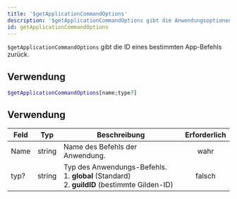 ```yaml
---
title: '$getApplicationCommandOptions'
description: '$getApplicationCommandOptions gibt die Anwendungsoptionen eines bestimmten Befehls zurück.'
id: getApplicationCommandOptions
---
```


`$getApplicationCommandOptions` gibt die ID eines bestimmten App-Befehls zurück.

## Verwendung

```php
$getApplicationCommandOptions[name;type?]
```

## Verwendung

| Feld | Typ    | Beschreibung                                                                                                        | Erforderlich |
| ---- | ------ | ------------------------------------------------------------------------------------------------------------------- |:------------:|
| Name | string | Name des Befehls der Anwendung.                                                                                     |     wahr     |
| typ? | string | Typ des Anwendungs-Befehls. <br /> 1. **global** (Standard) <br /> 2. **guildID** (bestimmte Gilden-ID) |    falsch    |